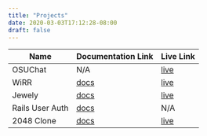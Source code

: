 ```yaml
---
title: "Projects"
date: 2020-03-03T17:12:28-08:00
draft: false
---
```


| Name       | Documentation Link | Live Link          |
|------------|--------------------|--------------------|
| OSUChat    | N/A | [live](http://osuchat.com/) |
| WiRR       | [docs](https://github.com/michaeltorres1/WiRR) | [live](http://www.wikipediarr.com/) |
| Jewely     | [docs](https://github.com/Hakeemmidan/Jewely)  | [live](https://jewely-fsp.herokuapp.com/) |
| Rails User Auth | [docs](https://github.com/Hakeemmidan/rails-user-auth)    | N/A |
| 2048 Clone | [docs](https://github.com/Hakeemmidan/2048)    | [live](https://hakeemmidan.github.io/2048/) |
